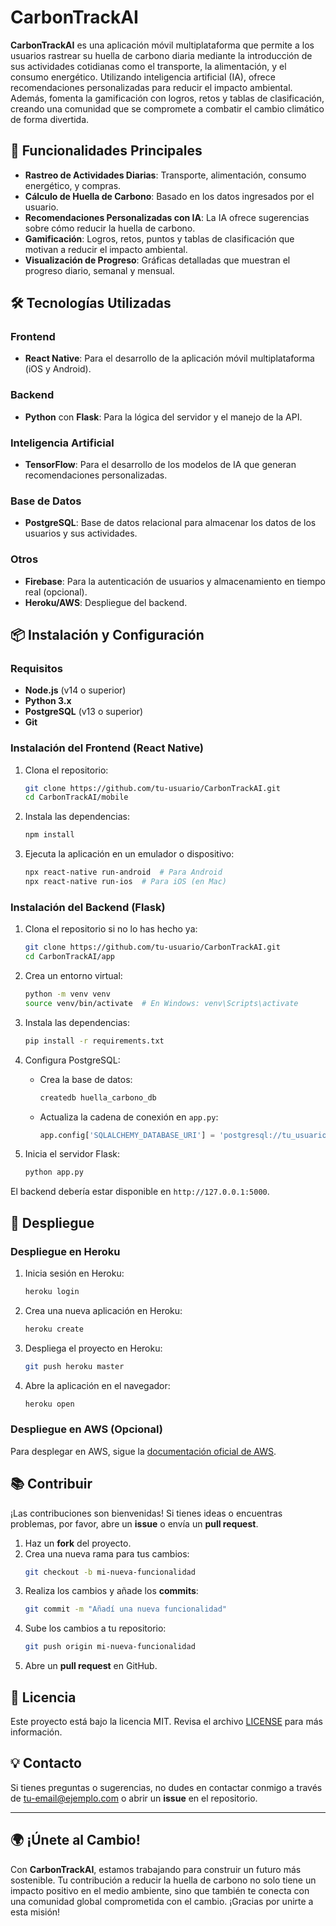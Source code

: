 # CarbonTrackAI

**CarbonTrackAI** es una aplicación móvil multiplataforma que permite a los usuarios rastrear su huella de carbono diaria mediante la introducción de sus actividades cotidianas como el transporte, la alimentación, y el consumo energético. Utilizando inteligencia artificial (IA), ofrece recomendaciones personalizadas para reducir el impacto ambiental. Además, fomenta la gamificación con logros, retos y tablas de clasificación, creando una comunidad que se compromete a combatir el cambio climático de forma divertida.

## 🚀 Funcionalidades Principales

- **Rastreo de Actividades Diarias**: Transporte, alimentación, consumo energético, y compras.
- **Cálculo de Huella de Carbono**: Basado en los datos ingresados por el usuario.
- **Recomendaciones Personalizadas con IA**: La IA ofrece sugerencias sobre cómo reducir la huella de carbono.
- **Gamificación**: Logros, retos, puntos y tablas de clasificación que motivan a reducir el impacto ambiental.
- **Visualización de Progreso**: Gráficas detalladas que muestran el progreso diario, semanal y mensual.

## 🛠️ Tecnologías Utilizadas

### Frontend
- **React Native**: Para el desarrollo de la aplicación móvil multiplataforma (iOS y Android).

### Backend
- **Python** con **Flask**: Para la lógica del servidor y el manejo de la API.
  
### Inteligencia Artificial
- **TensorFlow**: Para el desarrollo de los modelos de IA que generan recomendaciones personalizadas.

### Base de Datos
- **PostgreSQL**: Base de datos relacional para almacenar los datos de los usuarios y sus actividades.

### Otros
- **Firebase**: Para la autenticación de usuarios y almacenamiento en tiempo real (opcional).
- **Heroku/AWS**: Despliegue del backend.

## 📦 Instalación y Configuración

### Requisitos

- **Node.js** (v14 o superior)
- **Python 3.x**
- **PostgreSQL** (v13 o superior)
- **Git**

### Instalación del Frontend (React Native)

1. Clona el repositorio:
    ```bash
    git clone https://github.com/tu-usuario/CarbonTrackAI.git
    cd CarbonTrackAI/mobile
    ```

2. Instala las dependencias:
    ```bash
    npm install
    ```

3. Ejecuta la aplicación en un emulador o dispositivo:
    ```bash
    npx react-native run-android  # Para Android
    npx react-native run-ios  # Para iOS (en Mac)
    ```

### Instalación del Backend (Flask)

1. Clona el repositorio si no lo has hecho ya:
    ```bash
    git clone https://github.com/tu-usuario/CarbonTrackAI.git
    cd CarbonTrackAI/app
    ```

2. Crea un entorno virtual:
    ```bash
    python -m venv venv
    source venv/bin/activate  # En Windows: venv\Scripts\activate
    ```

3. Instala las dependencias:
    ```bash
    pip install -r requirements.txt
    ```

4. Configura PostgreSQL:
    - Crea la base de datos:
      ```bash
      createdb huella_carbono_db
      ```

    - Actualiza la cadena de conexión en `app.py`:
      ```python
      app.config['SQLALCHEMY_DATABASE_URI'] = 'postgresql://tu_usuario:tu_password@localhost/huella_carbono_db'
      ```

5. Inicia el servidor Flask:
    ```bash
    python app.py
    ```

El backend debería estar disponible en `http://127.0.0.1:5000`.

## 🚀 Despliegue

### Despliegue en Heroku

1. Inicia sesión en Heroku:
    ```bash
    heroku login
    ```

2. Crea una nueva aplicación en Heroku:
    ```bash
    heroku create
    ```

3. Despliega el proyecto en Heroku:
    ```bash
    git push heroku master
    ```

4. Abre la aplicación en el navegador:
    ```bash
    heroku open
    ```

### Despliegue en AWS (Opcional)
Para desplegar en AWS, sigue la [documentación oficial de AWS](https://aws.amazon.com/getting-started/).

## 📚 Contribuir

¡Las contribuciones son bienvenidas! Si tienes ideas o encuentras problemas, por favor, abre un **issue** o envía un **pull request**.

1. Haz un **fork** del proyecto.
2. Crea una nueva rama para tus cambios:
    ```bash
    git checkout -b mi-nueva-funcionalidad
    ```
3. Realiza los cambios y añade los **commits**:
    ```bash
    git commit -m "Añadí una nueva funcionalidad"
    ```
4. Sube los cambios a tu repositorio:
    ```bash
    git push origin mi-nueva-funcionalidad
    ```
5. Abre un **pull request** en GitHub.

## 📄 Licencia

Este proyecto está bajo la licencia MIT. Revisa el archivo [LICENSE](LICENSE) para más información.

## 💡 Contacto

Si tienes preguntas o sugerencias, no dudes en contactar conmigo a través de [tu-email@ejemplo.com](mailto:tu-email@ejemplo.com) o abrir un **issue** en el repositorio.

---

## 🌍 ¡Únete al Cambio!

Con **CarbonTrackAI**, estamos trabajando para construir un futuro más sostenible. Tu contribución a reducir la huella de carbono no solo tiene un impacto positivo en el medio ambiente, sino que también te conecta con una comunidad global comprometida con el cambio. ¡Gracias por unirte a esta misión!

